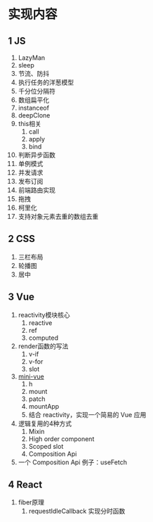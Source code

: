 # 实现内容
## 1 JS
1. LazyMan
2. sleep
3. 节流、防抖
4. 执行任务的洋葱模型
5. 千分位分隔符
6. 数组扁平化
7. instanceof
8. deepClone
9. this相关
   1. call
   2. apply
   3. bind
10. 判断异步函数
11. 单例模式
12. 并发请求
13. 发布订阅
14. 前端路由实现
15. 拖拽
16. 柯里化
17. 支持对象元素去重的数组去重
## 2 CSS
1. 三栏布局
2. 轮播图
3. 居中
## 3 Vue
1. reactivity模块核心
   1. reactive
   2. ref
   3. computed
2. render函数的写法
   1. v-if
   2. v-for
   3. slot
3. [mini-vue](./src/Vue/deepDiveWithEvanYou/mini-vue/)
   1. h
   2. mount
   3. patch
   4. mountApp
   5. 结合 reactivity，实现一个简易的 Vue 应用
4. 逻辑复用的4种方式
   1. Mixin
   2. High order component
   3. Scoped slot
   4. Composition Api
5. 一个 Composition Api 例子：useFetch
## 4 React
1. fiber原理
   1. requestIdleCallback 实现分时函数

